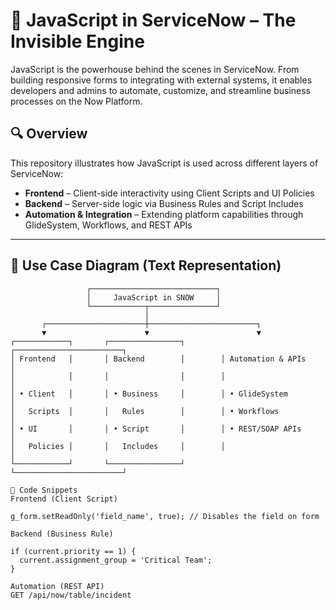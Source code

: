 # 🚀 JavaScript in ServiceNow – The Invisible Engine

JavaScript is the powerhouse behind the scenes in ServiceNow. From building responsive forms to integrating with external systems, it enables developers and admins to automate, customize, and streamline business processes on the Now Platform.

## 🔍 Overview

This repository illustrates how JavaScript is used across different layers of ServiceNow:

- **Frontend** – Client-side interactivity using Client Scripts and UI Policies
- **Backend** – Server-side logic via Business Rules and Script Includes
- **Automation & Integration** – Extending platform capabilities through GlideSystem, Workflows, and REST APIs

---

## 🧩 Use Case Diagram (Text Representation)

```plaintext
                 ┌────────────────────────────┐
                 │     JavaScript in SNOW     │
                 └────────────┬───────────────┘
                              │
       ┌──────────────────────┼────────────────────────┐
       ▼                      ▼                        ▼
┌────────────┐       ┌────────────────┐        ┌────────────────────────┐
│ Frontend   │       │ Backend        │        │ Automation & APIs      │
│            │       │                │        │                        │
│ • Client   │       │ • Business     │        │ • GlideSystem          │
│   Scripts  │       │   Rules        │        │ • Workflows            │
│ • UI       │       │ • Script       │        │ • REST/SOAP APIs       │
│   Policies │       │   Includes     │        │                        │
└────────────┘       └────────────────┘        └────────────────────────┘

📌 Code Snippets
Frontend (Client Script)

g_form.setReadOnly('field_name', true); // Disables the field on form

Backend (Business Rule)

if (current.priority == 1) {
  current.assignment_group = 'Critical Team';
}

Automation (REST API)
GET /api/now/table/incident
